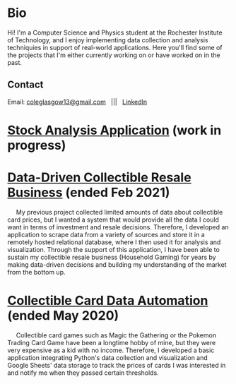 # Bio

Hi! I'm a Computer Science and Physics student at the Rochester Institute of Technology, and I enjoy implementing data collection and analysis techniquies in support of real-world applications. Here you'll find some of the projects that I'm either currently working on or have worked on in the past.

## Contact
Email: <coleglasgow13@gmail.com>&nbsp;&nbsp;&nbsp;|||&nbsp;&nbsp;&nbsp;[LinkedIn](https://www.linkedin.com/in/cole-glasgow-41301/)

# [Stock Analysis Application](https://coltonglasgow13.github.io/goose-stock "goose-stock") (work in progress)

# [Data-Driven Collectible Resale Business](https://coltonglasgow13.github.io/mtg_goose "mtg-goose") (ended Feb 2021)

&nbsp;&nbsp;&nbsp;&nbsp;&nbsp;My previous project collected limited amounts of data about collectible card prices, but I wanted a system that would provide all the data I could want in terms of investment and resale decisions. Therefore, I developed an application to scrape data from a variety of sources and store it in a remotely hosted relational database, where I then used it for analysis and visualization. Through the support of this application, I have been able to sustain my collectible resale business (Household Gaming) for years by making data-driven decisions and building my understanding of the market from the bottom up.

# [Collectible Card Data Automation](https://coltonglasgow13.github.io/mtg-python-public "mtg-python-public") (ended May 2020)

&nbsp;&nbsp;&nbsp;&nbsp;&nbsp;Collectible card games such as Magic the Gathering or the Pokemon Trading Card Game have been a longtime hobby of mine, but they were very expensive as a kid with no income. Therefore, I developed a basic application integrating Python's data collection and visualization and Google Sheets' data storage to track the prices of cards I was interested in and notify me when they passed certain thresholds.
